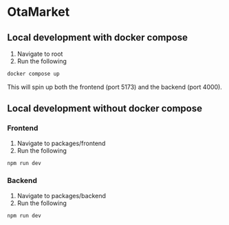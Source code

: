 # OtaMarket

## Local development with docker compose

1. Navigate to root
2. Run the following

```sh
docker compose up

```

This will spin up both the frontend (port 5173) and the backend (port 4000).

## Local development without docker compose

### Frontend

1. Navigate to packages/frontend
2. Run the following


```sh
npm run dev

```
### Backend

1. Navigate to packages/backend
2. Run the following


```sh
npm run dev

```

